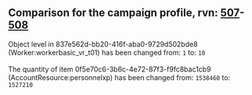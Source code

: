 ## Comparison for the campaign profile, rvn: [507](https://github.com/PRO100KatYT/FortniteProfileRevisions/tree/main/profiles/campaign/507%20campaign.json)-[508](https://github.com/PRO100KatYT/FortniteProfileRevisions/tree/main/profiles/campaign/508%20campaign.json)

Object level in 837e562d-bb20-416f-aba0-9729d502bde8 (Worker:workerbasic_vr_t01) has been changed from: `1` to: `10`
<br><br>
The quantity of item 0f5e70c6-3b6c-4e72-87f3-f9fc8bac1cb9 (AccountResource:personnelxp) has been changed from: `1538460` to: `1527210`
<br><br>

